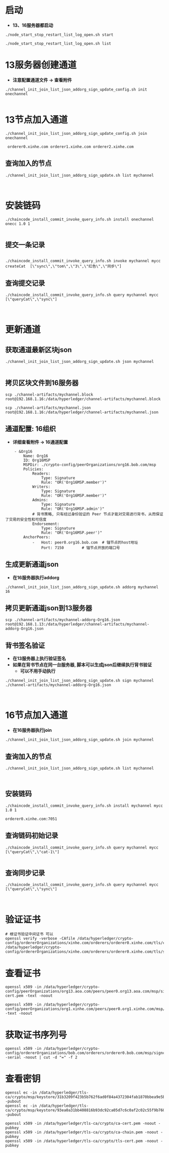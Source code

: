 # 启动

* **13、16服务器都启动**

```
./node_start_stop_restart_list_log_open.sh start

./node_start_stop_restart_list_log_open.sh list
```

# 13服务器创建通道

* **注意配置通道文件 -> 查看附件**

```
./channel_init_join_list_json_addorg_sign_update_config.sh init onechannel


```

# 13节点加入通道

```
./channel_init_join_list_json_addorg_sign_update_config.sh join onechannel

 orderer0.xinhe.com orderer1.xinhe.com orderer2.xinhe.com

```

## 查询加入的节点

```
./channel_init_join_list_json_addorg_sign_update.sh list mychannel



```

# 安装链码

```
./chaincode_install_commit_invoke_query_info.sh install onechannel onecc 1.0 1


```

## 提交一条记录

```

./chaincode_install_commit_invoke_query_info.sh invoke mychannel mycc createCat  [\"sync\",\"tom\",\"3\",\"红色\",\"同步\"]
```

## 查询提交记录

```
./chaincode_install_commit_invoke_query_info.sh query mychannel mycc [\"queryCat\",\"sync\"]



```

# 更新通道

## 获取通道最新区块json

```
./channel_init_join_list_json_addorg_sign_update.sh json mychannel


```

## 拷贝区块文件到16服务器

```
scp ./channel-artifacts/mychannel.block root@192.168.1.16:/data/hyperledger/channel-artifacts/mychannel.block
```

```
scp ./channel-artifacts/mychannel.json root@192.168.1.16:/data/hyperledger/channel-artifacts/mychannel.json
```

## 通道配置: 16组织

* **详细查看附件 -> 16通道配置**

```
    - &Org16
        Name: Org16
        ID: Org16MSP
        MSPDir: ./crypto-config/peerOrganizations/org16.bob.com/msp
        Policies:
            Readers:
                Type: Signature
                Rule: "OR('Org16MSP.member')"
            Writers:
                Type: Signature
                Rule: "OR('Org16MSP.member')"
            Admins:
                Type: Signature
                Rule: "OR('Org16MSP.admin')"
            # 背书策略, 只有经过身份验证的 Peer 节点才能对交易进行背书，从而保证了交易的安全性和可信度
            Endorsement:
                Type: Signature
                Rule: "OR('Org16MSP.peer')"
        AnchorPeers:
            -   Host: peer0.org16.bob.com  # 锚节点的host地址
                Port: 7150        # 锚节点开放的端口号
```

## 生成更新通道json

* **在16服务器执行addorg**

```
./channel_init_join_list_json_addorg_sign_update.sh addorg mychannel
16
```

## 拷贝更新通道json到13服务器

```
scp ./channel-artifacts/mychannel-addorg-Org16.json root@192.168.1.13:/data/hyperledger/channel-artifacts/mychannel-addorg-Org16.json
```

## 背书签名验证

* **在13服务器上执行验证签名**
* **如果在背书节点在同一台服务器, 脚本可以生成json后继续执行背书验证**
  * **可以不用手动执行**

```
./channel_init_join_list_json_addorg_sign_update.sh sign mychannel ./channel-artifacts/mychannel-addorg-Org16.json



```

# 16节点加入通道

* **在16服务器执行join**

```
./channel_init_join_list_json_addorg_sign_update.sh join mychannel
```

## 查询加入的节点

```
./channel_init_join_list_json_addorg_sign_update.sh list mychannel



```

## 安装链码

```
./chaincode_install_commit_invoke_query_info.sh install mychannel mycc 1.0 1

orderer0.xinhe.com:7051
```

## 查询链码初始记录

```
./chaincode_install_commit_invoke_query_info.sh query mychannel mycc [\"queryCat\",\"cat-1\"]


```

## 查询同步记录

```
./chaincode_install_commit_invoke_query_info.sh query mychannel mycc [\"queryCat\",\"sync\"]



```

# 验证证书

```
# 根证书验证中间证书 可以
openssl verify -verbose -CAfile /data/hyperledger/crypto-config/ordererOrganizations/xinhe.com/orderers/orderer0.xinhe.com/tls/ca.crt /data/hyperledger/crypto-config/ordererOrganizations/xinhe.com/orderers/orderer0.xinhe.com/tls/server.crt
```

# 查看证书

```
openssl x509 -in /data/hyperledger/crypto-config/peerOrganizations/org13.aoa.com/peers/peer0.org13.aoa.com/msp/signcerts/peer0.org13.aoa.com-cert.pem -text -noout

openssl x509 -in /data/hyperledger/crypto-config/peerOrganizations/org1.xinhe.com/peers/peer0.org1.xinhe.com/msp/signcerts/cert.pem -text -noout

```

# 获取证书序列号

```
openssl x509 -in /data/hyperledger/crypto-config/ordererOrganizations/bob.com/orderers/orderer0.bob.com/msp/signcerts/cert.pem -serial -noout | cut -d "=" -f 2
```

# 查看密钥

```
openssl ec -in /data/hyperledger/tls-ca/crypto/msp/keystore/31b3209f423b5b762f6ad0f84a4372304fab1870bbea9e5b4b001786573a4fcc_sk -pubout
openssl ec -in /data/hyperledger/tls-ca/crypto/msp/keystore/93ea0a31bb408816b93dc92ca05d7c6c0af2c02c55f9b76028b0bab2ca750332_sk -pubout

openssl x509 -in /data/hyperledger/tls-ca/crypto/ca-cert.pem -noout -pubkey
openssl x509 -in /data/hyperledger/tls-ca/crypto/ca-chain.pem -noout -pubkey
openssl x509 -in /data/hyperledger/tls-ca/crypto/tls-cert.pem -noout -pubkey

```
